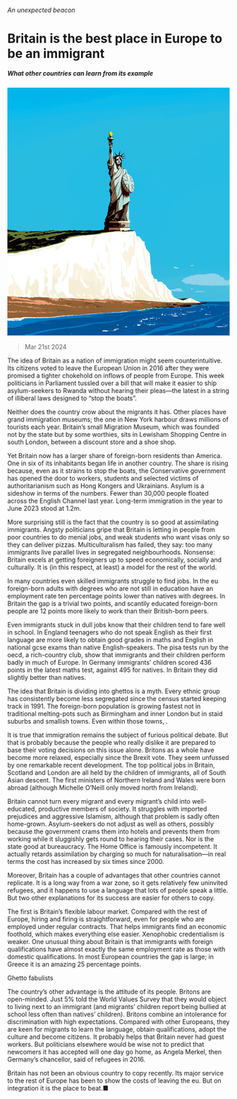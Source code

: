###### An unexpected beacon

# Britain is the best place in Europe to be an immigrant 

##### What other countries can learn from its example 

![image](images/20240323_LDD001_FH.jpg) 

> Mar 21st 2024 

The idea of Britain as a nation of immigration might seem counterintuitive. Its citizens voted to leave the European Union in 2016 after they were promised a tighter chokehold on inflows of people from Europe. This week politicians in Parliament tussled over a bill that will make it easier to ship asylum-seekers to Rwanda without hearing their pleas—the latest in a string of illiberal laws designed to “stop the boats”. 

Neither does the country crow about the migrants it has. Other places have grand immigration museums; the one in New York harbour draws millions of tourists each year. Britain’s small Migration Museum, which was founded not by the state but by some worthies, sits in Lewisham Shopping Centre in south London, between a discount store and a shoe shop. 

Yet Britain now has a larger share of foreign-born residents than America. One in six of its inhabitants began life in another country. The share is rising because, even as it strains to stop the boats, the Conservative government has opened the door to workers, students and selected victims of authoritarianism such as Hong Kongers and Ukrainians. Asylum is a sideshow in terms of the numbers. Fewer than 30,000 people floated across the English Channel last year. Long-term immigration in the year to June 2023 stood at 1.2m. 

More surprising still is the fact that the country is so good at assimilating immigrants. Angsty politicians gripe that Britain is letting in people from poor countries to do menial jobs, and weak students who want visas only so they can deliver pizzas. Multiculturalism has failed, they say: too many immigrants live parallel lives in segregated neighbourhoods. Nonsense: Britain excels at getting foreigners up to speed economically, socially and culturally. It is (in this respect, at least) a model for the rest of the world.

In many countries even skilled immigrants struggle to find jobs. In the eu foreign-born adults with degrees who are not still in education have an employment rate ten percentage points lower than natives with degrees. In Britain the gap is a trivial two points, and scantily educated foreign-born people are 12 points more likely to work than their British-born peers. 

Even immigrants stuck in dull jobs know that their children tend to fare well in school. In England teenagers who do not speak English as their first language are more likely to obtain good grades in maths and English in national gcse exams than native English-speakers. The pisa tests run by the oecd, a rich-country club, show that immigrants and their children perform badly in much of Europe. In Germany immigrants’ children scored 436 points in the latest maths test, against 495 for natives. In Britain they did slightly better than natives. 

The idea that Britain is dividing into ghettos is a myth. Every ethnic group has consistently become less segregated since the census started keeping track in 1991. The foreign-born population is growing fastest not in traditional melting-pots such as Birmingham and inner London but in staid suburbs and smallish towns. Even within those towns, . 

It is true that immigration remains the subject of furious political debate. But that is probably because the people who really dislike it are prepared to base their voting decisions on this issue alone. Britons as a whole have become more relaxed, especially since the Brexit vote. They seem unfussed by one remarkable recent development. The top political jobs in Britain, Scotland and London are all held by the children of immigrants, all of South Asian descent. The first ministers of Northern Ireland and Wales were born abroad (although Michelle O’Neill only moved north from Ireland). 

Britain cannot turn every migrant and every migrant’s child into well-educated, productive members of society. It struggles with imported prejudices and aggressive Islamism, although that problem is sadly often home-grown. Asylum-seekers do not adjust as well as others, possibly because the government crams them into hotels and prevents them from working while it sluggishly gets round to hearing their cases. Nor is the state good at bureaucracy. The Home Office is famously incompetent. It actually retards assimilation by charging so much for naturalisation—in real terms the cost has increased by six times since 2000. 

Moreover, Britain has a couple of advantages that other countries cannot replicate. It is a long way from a war zone, so it gets relatively few uninvited refugees, and it happens to use a language that lots of people speak a little. But two other explanations for its success are easier for others to copy.

The first is Britain’s flexible labour market. Compared with the rest of Europe, hiring and firing is straightforward, even for people who are employed under regular contracts. That helps immigrants find an economic foothold, which makes everything else easier. Xenophobic credentialism is weaker. One unusual thing about Britain is that immigrants with foreign qualifications have almost exactly the same employment rate as those with domestic qualifications. In most European countries the gap is large; in Greece it is an amazing 25 percentage points. 

Ghetto fabulists

The country’s other advantage is the attitude of its people. Britons are open-minded. Just 5% told the World Values Survey that they would object to living next to an immigrant (and migrants’ children report being bullied at school less often than natives’ children). Britons combine an intolerance for discrimination with high expectations. Compared with other Europeans, they are keen for migrants to learn the language, obtain qualifications, adopt the culture and become citizens. It probably helps that Britain never had guest workers. But politicians elsewhere would be wise not to predict that newcomers it has accepted will one day go home, as Angela Merkel, then Germany’s chancellor, said of refugees in 2016.

Britain has not been an obvious country to copy recently. Its major service to the rest of Europe has been to show the costs of leaving the eu. But on integration it is the place to beat.■


